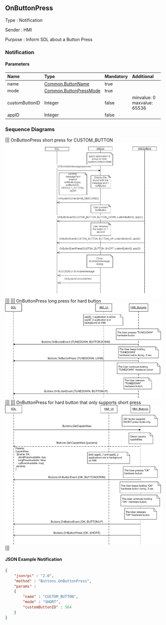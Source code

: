 ## OnButtonPress

Type
: Notification

Sender
: HMI

Purpose
: Inform SDL about a Button Press

### Notification

#### Parameters

|Name|Type|Mandatory|Additional|
|:---|:---|:--------|:---------|
|name|[Common.ButtonName](../../Common/Enums/index.md#buttonname)|true||
|mode|[Common.ButtonPressMode](../../Common/Enums/index.md#buttonpressmode)|true||
|customButtonID|Integer|false|minvalue: 0<br>maxvalue: 65536|
|appID|Integer|false||

### Sequence Diagrams
|||
OnButtonPress short press for CUSTOM_BUTTON
![OnButtonPress](./assets/OnButtonPressShort.png)
|||
|||
OnButtonPress long press for hard button
![OnButtonPress](./assets/OnButtonPressLongHardKey.png)
|||
|||
OnButtonPress for hard button that only supports short press
![OnButtonPress](./assets/OnButtonPressHardKeyShortOnly.png)
|||

#### JSON Example Notification
```json
{
	"jsonrpc" : "2.0",
	"method" : "Buttons.OnButtonPress",
	"params" :
	{
		"name" : "CUSTOM_BUTTON",
		"mode" : "SHORT",
		"customButtonID" : 564
	}
}
```
